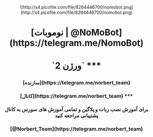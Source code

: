 <p align="center"> ![http://s4.picofile.com/file/8284446700/nomobot.png](http://s4.picofile.com/file/8284446700/nomobot.png)
<h1><p align="center"> [نوموبات | @NoMoBot](https://telegram.me/NomoBot)
<h1><p align="center"> `ورژن 2`
***
<h3><p align="center"> [سازنده](https://telegram.me/norbert_team)
<h3><p align="center"> [کانال](https://telegram.me/norbert_team)
***
<h3><p align="center"> برای آموزش نصب ربات و پلاگین و تمامی آموزش های سورس به کانال پشتیبانی مراجعه کنید
<h3><p align="center"> [@Norbert_Team](https://telegram.me/norbert_team)
